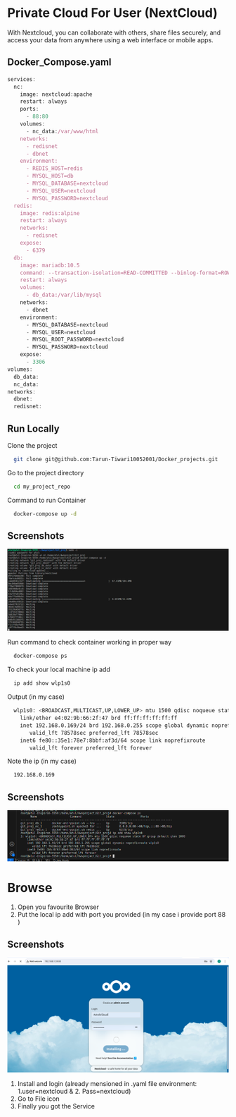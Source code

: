 
# Private Cloud For User (NextCloud)


With Nextcloud, you can collaborate with others, share files securely, and access your data from anywhere using a web interface or mobile apps. 


## Docker_Compose.yaml

```javascript
services:
  nc:
    image: nextcloud:apache
    restart: always
    ports:
      - 88:80
    volumes:
      - nc_data:/var/www/html
    networks:
      - redisnet
      - dbnet
    environment:
      - REDIS_HOST=redis
      - MYSQL_HOST=db
      - MYSQL_DATABASE=nextcloud
      - MYSQL_USER=nextcloud
      - MYSQL_PASSWORD=nextcloud
  redis:
    image: redis:alpine
    restart: always
    networks:
      - redisnet
    expose:
      - 6379
  db:
    image: mariadb:10.5
    command: --transaction-isolation=READ-COMMITTED --binlog-format=ROW
    restart: always
    volumes:
      - db_data:/var/lib/mysql
    networks:
      - dbnet
    environment:
      - MYSQL_DATABASE=nextcloud
      - MYSQL_USER=nextcloud
      - MYSQL_ROOT_PASSWORD=nextcloud
      - MYSQL_PASSWORD=nextcloud
    expose:
      - 3306
volumes:
  db_data:
  nc_data:
networks:
  dbnet:
  redisnet:
```


## Run Locally

Clone the project

```bash
  git clone git@github.com:Tarun-Tiwari10052001/Docker_projects.git
```

Go to the project directory

```bash
  cd my_project_repo
```

Command to run Container 

```bash
  docker-compose up -d
```
## Screenshots

![App Screenshot](https://github.com/Tarun-Tiwari10052001/Aws_file/blob/master/Git_pro_img_1.png)



Run command to check container working in proper way

```bash
  docker-compose ps
```

To check your local machine ip add

```bash
  ip add show wlp1s0
```
Output (in my case)

```bash
  wlp1s0: <BROADCAST,MULTICAST,UP,LOWER_UP> mtu 1500 qdisc noqueue state UP group default qlen 1000
    link/ether e4:02:9b:66:2f:47 brd ff:ff:ff:ff:ff:ff
    inet 192.168.0.169/24 brd 192.168.0.255 scope global dynamic noprefixroute wlp1s0
       valid_lft 78578sec preferred_lft 78578sec
    inet6 fe80::35e1:78e7:8bbf:af3d/64 scope link noprefixroute 
       valid_lft forever preferred_lft forever
```
Note the ip (in my case)

```bash
  192.168.0.169
```

## Screenshots

![App Screenshot](https://github.com/Tarun-Tiwari10052001/Aws_file/blob/master/Git_proj_img2.png)



# Browse 


1. Open you favourite Browser 
2. Put the local ip add with port you provided     (in my case i provide port 88 )

## Screenshots

![App Screenshot](https://github.com/Tarun-Tiwari10052001/Aws_file/blob/master/Git_pro_img3.png)

1. Install and login (already mensioned in .yaml file environment:  1.user=nextcloud & 2. Pass=nextcloud)
2. Go to File icon 
3. Finally you got the Service 